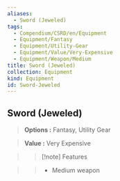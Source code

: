 ```yaml
---
aliases:
  - Sword (Jeweled)
tags:
  - Compendium/CSRD/en/Equipment
  - Equipment/Fantasy
  - Equipment/Utility-Gear
  - Equipment/Value/Very-Expensive
  - Equipment/Weapon/Medium
title: Sword (Jeweled)
collection: Equipment
kind: Equipment
id: Sword-Jeweled
---
```

## Sword (Jeweled)    
    
>    
> **Options :** Fantasy, Utility Gear    
> **Value :** Very Expensive    
>>[!note] Features    
>> - Medium weapon
